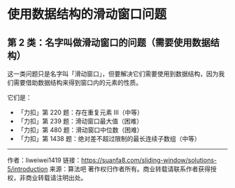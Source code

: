 # 使用数据结构的滑动窗口问题

## 第 2 类：名字叫做滑动窗口的问题（需要使用数据结构）

这一类问题只是名字叫「滑动窗口」，但要解决它们需要使用到数据结构，因为我们需要借助数据结构来得到窗口内的元素的性质。

它们是：

+ 「力扣」第 220 题：存在重复元素 III（中等）
+ 「力扣」第 239 题：滑动窗口最大值（困难）
+ 「力扣」第 480 题：滑动窗口中位数（困难）
+ 「力扣」第 1438 题：绝对差不超过限制的最长连续子数组（中等）

---

作者：liweiwei1419
链接：https://suanfa8.com/sliding-window/solutions-5/introduction
来源：算法吧
著作权归作者所有。商业转载请联系作者获得授权，非商业转载请注明出处。